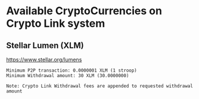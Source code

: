 # Available CryptoCurrencies on Crypto Link system

## Stellar Lumen (XLM)
https://www.stellar.org/lumens 

```
Minimum P2P transaction: 0.0000001 XLM (1 stroop)
Minimum Withdrawal amount: 30 XLM (30.0000000)

Note: Crypto Link Withdrawal fees are appended to requested withdrawal amount
```
